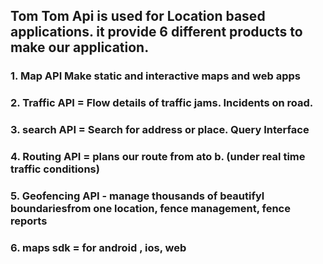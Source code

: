 ## Tom Tom Api is used for Location based applications. it provide 6 different products to make our application.
### 1. Map API Make static and interactive maps and web apps
### 2. Traffic API = Flow details of traffic jams. Incidents on road.
### 3. search API = Search for address or place. Query Interface
### 4. Routing API = plans our route from ato b. (under real time traffic conditions)
### 5. Geofencing API - manage thousands of beautifyl boundariesfrom one location, fence management, fence reports
### 6. maps sdk = for android , ios, web
